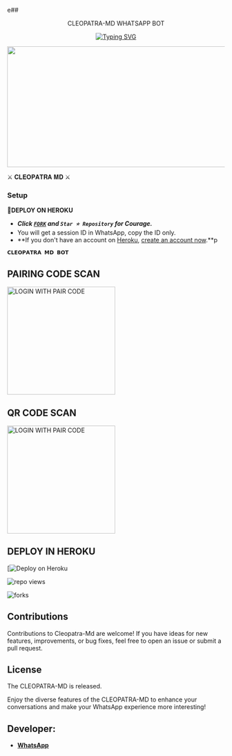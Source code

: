 e## <p align="center"> CLEOPATRA-MD WHATSAPP BOT
<br>

<p align="center"><a href="https://git.io/typing-svg"><img src="https://readme-typing-svg.demolab.com?font=EB+Garamond&weight=800&size=28&duration=4000&pause=1000&random=false&width=435&lines=WELCOME+TO+THE+CLEOPATRA-MD;MULTI-DEVICE+WHATSAPP+BOT;DEVELOPED+BY+SHANU;RELEASED+DATE+24%2F03%2F2024." alt="Typing SVG" /></a>
</p>


<img src="https://telegra.ph/file/18814e6f14e9c3637ec45.jpg" width="540" height="280" />
</p>         ⚔ 𝐂𝐋𝐄𝐎𝐏𝐀𝐓𝐑𝐀 𝐌𝐃 ⚔

### Setup

**📌DEPLOY ON HEROKU**
   - ***Click [`FORK`](https://github.com/mrshameen/CLEOPATRA-MD/fork) and `Star ⭐ Repository` for Courage.***
   - You will get a session ID in WhatsApp, copy the ID only.
   - **If you don't have an account on [Heroku](https://signup.heroku.com/), [create an account now](https://signup.heroku.com/).**p
</p>

**`𝗖𝗟𝗘𝗢𝗣𝗔𝗧𝗥𝗔 𝗠𝗗 𝗕𝗢𝗧`**

##  PAIRING CODE SCAN
<a href ="https://cleopatra-md.onrender.com/"><img src="https://img.shields.io/badge/LOGIN%20WITH-PAIR%20CODE-red" alt="LOGIN WITH PAIR CODE" width="250"></a>


## QR CODE SCAN

<a href="https://qr-cleopatra-md-b3cdc18409e4.herokuapp.com/"><img src="https://img.shields.io/badge/LOGIN%20WITH-QR%20CODE-red" alt="LOGIN WITH PAIR CODE" width="250"></a>
## DEPLOY IN HEROKU

 [![Deploy on Heroku](https://dashboard.heroku.com/new?button-url=https://github.com/mrshameen/CLEOPATRA-MD)

   </details>
</P>

![repo views](https://hits.seeyoufarm.com/api/count/incr/badge.svg?url=https%3A%2F%2Fgithub.com%2FPurnageethanjana%2FCLEOPATRA-MD&count_bg=%2379C83D&title_bg=%23555555&icon=gitpod.svg&icon_color=%23E7E7E7&title=Views&edge_flat=false)

![forks](https://img.shields.io/github/forks/mrshameen/CLEOPATRA-MD?label=Forks&style=social)



## Contributions

Contributions to Cleopatra-Md are welcome! If you have ideas for new features, improvements, or bug fixes, feel free to open an issue or submit a pull request.

## License

The CLEOPATRA-MD is released.

Enjoy the diverse features of the CLEOPATRA-MD  to enhance your conversations and make your WhatsApp experience more interesting!

## Developer:
- [**WhatsApp**](https://wa.me/94724389699)
